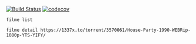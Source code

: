 [![Build Status](https://travis-ci.org/florinutz/filme.svg?branch=master)](https://travis-ci.org/florinutz/filme)
[![codecov](https://codecov.io/gh/florinutz/filme/branch/master/graph/badge.svg)](https://codecov.io/gh/florinutz/filme)

`filme list`

`filme detail https://1337x.to/torrent/3570061/House-Party-1990-WEBRip-1080p-YTS-YIFY/`
